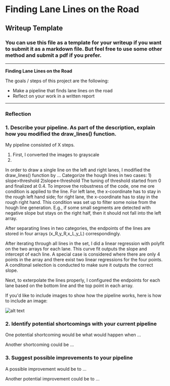 # **Finding Lane Lines on the Road** 

## Writeup Template

### You can use this file as a template for your writeup if you want to submit it as a markdown file. But feel free to use some other method and submit a pdf if you prefer.

---

**Finding Lane Lines on the Road**

The goals / steps of this project are the following:
* Make a pipeline that finds lane lines on the road
* Reflect on your work in a written report


[//]: # (Image References)

[image1]: ./examples/grayscale.jpg "Grayscale"

---

### Reflection

### 1. Describe your pipeline. As part of the description, explain how you modified the draw_lines() function.

My pipeline consisted of X steps. 
1. First, I converted the images to grayscale
2.




In order to draw a single line on the left and right lanes, I modified the draw_lines() function by ...
Categorize the hough lines in two cases: 1) slope>threshold 2)slope<-threshold
The tuning of threshold started from 0 and finalized at 0.4. To improve the robustness of the code, one me ore condition is applied to the line. For left lane, the x-coordinate has to stay in the rough left hand side; for right lane, the x-coordinate has to stay in the rough right hand. This condition was set up to filter some noise from the hough line generation. E.g., if some small segments are detected with negative slope but stays on the right half, then it should not fall into the left array. 

After separating lines in two categories,  the endpoints of the lines are stored in four arrays (x_R,y_R,x_L,y_L) correspondingly. 

After iterating through all lines in the set, I did a linear regression with polyfit on the two arrays for each lane. This curve fit outputs the slope and intercept of each line. A special case is considered where there are only 4 points in the array and there exist two linear regressions for the four points. A conditonal selection is conducted to make sure it outputs the correct slope.

Next, to exterpolate the lines properly, I configured the endpoints for each lane based on the bottom line and the top point in each array. 


If you'd like to include images to show how the pipeline works, here is how to include an image: 

![alt text][image1]


### 2. Identify potential shortcomings with your current pipeline


One potential shortcoming would be what would happen when ... 

Another shortcoming could be ...


### 3. Suggest possible improvements to your pipeline

A possible improvement would be to ...

Another potential improvement could be to ...
